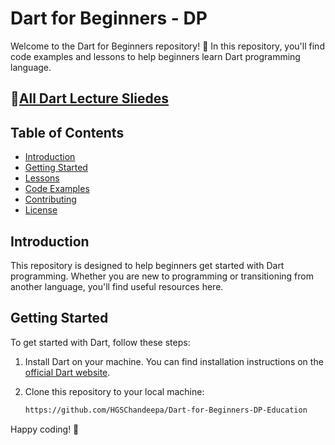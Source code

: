 # Dart for Beginners - DP

Welcome to the Dart for Beginners repository! 🚀 In this repository, you'll find code examples and lessons to help beginners learn Dart programming language.

## 📂[All Dart Lecture Sliedes](https://drive.google.com/file/d/1jqWRXeOfGyeuq7jaOKvNMyFUC9rx8CB2/view?usp=sharing)

## Table of Contents

- [Introduction](#introduction)
- [Getting Started](#getting-started)
- [Lessons](#lessons)
- [Code Examples](#code-examples)
- [Contributing](#contributing)
- [License](#license)

## Introduction

This repository is designed to help beginners get started with Dart programming. Whether you are new to programming or transitioning from another language, you'll find useful resources here.

## Getting Started

To get started with Dart, follow these steps:

1. Install Dart on your machine. You can find installation instructions on the [official Dart website](https://dart.dev/get-dart).

2. Clone this repository to your local machine:

   ```bash
   https://github.com/HGSChandeepa/Dart-for-Beginners-DP-Education
Happy coding! 🚀
